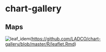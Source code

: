# chart-gallery


## Maps

![leaf_idem](https://cloud.githubusercontent.com/assets/6283030/11043260/7b503334-86e1-11e5-904f-8fba804f0c79.PNG)(https://github.com/LADCO/chart-gallery/blob/master/R/leaflet.Rmd)
